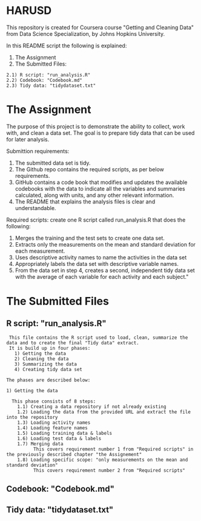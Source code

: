 # HARUSD
This repository is created for Coursera course "Getting and Cleaning Data" from Data Science Specialization, by Johns Hopkins University.

In this README script the following is explained:
  1) The Assignment
  2) The Submitted Files:
  
    2.1) R script: "run_analysis.R"
    2.2) Codebook: "Codebook.md"
    2.3) Tidy data: "tidydataset.txt"

# The Assignment
  The purpose of this project is to demonstrate the ability to collect, work with, and clean a data set.
  The goal is to prepare tidy data that can be used for later analysis. 
  
  Submittion requirements: 
  1) The submitted data set is tidy.
  2) The Github repo contains the required scripts, as per below requirements.
  3) GitHub contains a code book that modifies and updates the available codebooks with the data to indicate all the variables and   summaries calculated, along with units, and any other relevant information.
  4) The README that explains the analysis files is clear and understandable.

  Required scripts: create one R script called run_analysis.R that does the following:
  1) Merges the training and the test sets to create one data set.
  2) Extracts only the measurements on the mean and standard deviation for each measurement.
  3) Uses descriptive activity names to name the activities in the data set
  4) Appropriately labels the data set with descriptive variable names.
  5) From the data set in step 4, creates a second, independent tidy data set with the average of each variable for each activity and each subject."

# The Submitted Files

  ## R script: "run_analysis.R"
     This file contains the R script used to load, clean, summarize the data and to create the final "Tidy data" extract.
     It is build up in four phases:
       1) Getting the data
       2) Cleaning the data
       3) Summarizing the data
       4) Creating tidy data set
    
    The phases are described below:
    
    1) Getting the data
      
      This phase consists of 8 steps:
        1.1) Creating a data repository if not already existing
        1.2) Loading the data from the provided URL and extract the file into the repository
        1.3) Loading activity names
        1.4) Loading feature names
        1.5) Loading training data & labels
        1.6) Loading test data & labels
        1.7) Merging data
              This covers requirement number 1 from "Required scripts" in the previously described chapter "the Assignement"
        1.8) Loading specific scope: "only measurements on the mean and standard deviation"
              This covers requirement number 2 from "Required scripts"

  ## Codebook: "Codebook.md"

  ## Tidy data: "tidydataset.txt"
